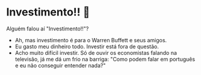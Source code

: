 # Investimento!! :money_mouth_face:

Alguém falou aí "Investimento!!"?

- Ah, mas investimento é para o Warren Buffett e seus amigos.
- Eu gasto meu dinheiro todo. Investir está fora de questão.
- Acho muito difícil investir. Só de ouvir os economistas falando na televisão, já me dá um frio na barriga: "Como podem falar em português e eu não conseguir entender nada?"
